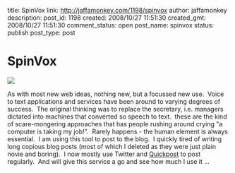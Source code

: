 title: SpinVox
link: http://jaffamonkey.com/1198/spinvox
author: jaffamonkey
description: 
post_id: 1198
created: 2008/10/27 11:51:30
created_gmt: 2008/10/27 11:51:30
comment_status: open
post_name: spinvox
status: publish
post_type: post

# SpinVox

![](http://www.spinvox.com/assets/en-gb/images/campaignLeftLogo.gif)  


As with most new web ideas, nothing new, but a focussed new use.  Voice to text applications and services have been around to varying degrees of success.  The original thinking was to replace the secretary, i.e. managers dictated into machines that converted so speech to text.  these are the kind of scare-mongering approaches that has people rushing around crying "a computer is taking my job!".  Rarely happens - the human element is always essential.  I am using this tool to post to the blog.  I quickly tired of writing long copious blog posts (most of which I deleted as they were just plain novie and boring).  I now mostly use Twitter and [Quickpost](http://web.twelvehorses.com/projects/quickpost/) to post regularly.  And will give this service a go and see how much I use it ...
